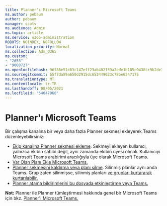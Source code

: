 ```yaml
---
title: Planner'ı Microsoft Teams
ms.author: pebaum
author: pebaum
manager: scotv
ms.audience: Admin
ms.topic: article
ms.service: o365-administration
ROBOTS: NOINDEX, NOFOLLOW
localization_priority: Normal
ms.collection: Adm_O365
ms.custom:
- "2653"
- "9000727"
ms.openlocfilehash: 96f88e51c03c147eff23ab402139a2ede1b185c9438cc9b2de3613d91e4363f2
ms.sourcegitcommit: b5f7da89a650d2915dc652449623c78be6247175
ms.translationtype: MT
ms.contentlocale: tr-TR
ms.lasthandoff: 08/05/2021
ms.locfileid: "54047960"
---
```

# <a name="using-planner-with-microsoft-teams"></a>Planner'ı Microsoft Teams

Bir çalışma kanalına bir veya daha fazla Planner sekmesi ekleyerek Teams düzenleyebilirsiniz: 

- [Ekip kanalına Planner sekmesi ekleme](https://support.office.com/article/62798a9f-e8f7-4722-a700-27dd28a06ee0#bkmk_addaplannertabtoateamchannel). Sekmeyi ekleyen kullanıcı, yalnızca ekibin sahibi değil, aynı zamanda ekibin üyesi olmalı. Kullanıcıyı Microsoft Teams arabirimi aracılığıyla üye olarak Microsoft Teams.
- [Var Olan Planı Ekle Microsoft Teams.](https://techcommunity.microsoft.com/t5/Planner-Blog/Bringing-a-Plan-into-Microsoft-Teams/ba-p/57463)
- [Planner sekmesini kaldırma veya planı silme](https://support.office.com/article/62798a9f-e8f7-4722-a700-27dd28a06ee0#bkmk_removeaplannertabordeleteaplan). Silinmiş planlar aynı anda Teams. Grup zaten silinmişse, silinmiş planları [ve grupları kurtararak kurtarılabilir.](https://blogs.msdn.microsoft.com/brismith/2017/03/29/microsoft-planner-now-you-can-recover-deleted-plans-and-groups)
- [Planner atama bildirimlerini bu dosyada etkinleştirme veya Teams.](https://support.office.com/article/62798a9f-e8f7-4722-a700-27dd28a06ee0#bkmk_getplannerassignmentnotificationsinteams)

**Not:** Planner ile Planner tümleştirmesi hakkında genel bir Microsoft Teams için bkz. [Planner'i Microsoft Teams.](https://support.office.com/article/62798a9f-e8f7-4722-a700-27dd28a06ee0)